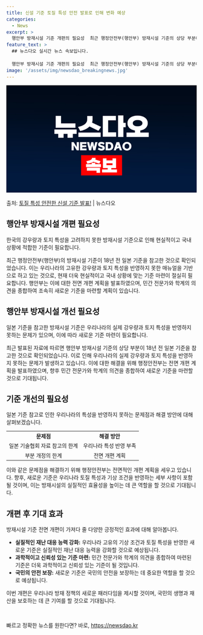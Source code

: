 ```yaml
---
title: 신설 기준 토질 특성 안전 발표로 인해 변화 예상
categories:
  - News
excerpt: >
  행안부 방재시설 기준 개편의 필요성  최근 행정안전부(행안부) 방재시설 기준의 상당 부분이 18년 전 일본 …
feature_text: >
  ## 뉴스다오 실시간 뉴스 속보입니다.

  행안부 방재시설 기준 개편의 필요성  최근 행정안전부(행안부) 방재시설 기준의 상당 부분이 18년 전 일본 …
image: '/assets/img/newsdao_breakingnews.jpg'
---
```


![뉴스다오 속보](/assets/img/newsdao_breakingnews.jpg)

<p>출처: <a href="https://newsdao.kr/4633" rel="dofollow">토질 특성 안전한 신설 기준 발표!</a> | 뉴스다오</p>

<h2 data-ke-size="size26">행안부 방재시설 개편 필요성</h2>
한국의 강우량과 토지 특성을 고려하지 못한 방재시설 기준으로 인해 현실적이고 국내 상황에 적합한 기준이 필요합니다.

<p data-ke-size="size16">최근 행정안전부(행안부)의 방재시설 기준이 18년 전 일본 기준을 참고한 것으로 확인되었습니다. 이는 우리나라의 고유한 강우량과 토지 특성을 반영하지 못한 매뉴얼을 기반으로 하고 있는 것으로, 현재 더욱 현실적이고 국내 상황에 맞는 기준 마련이 절실히 필요합니다. 행안부는 이에 대한 전면 개편 계획을 발표하였으며, 민간 전문가와 학계의 의견을 종합하여 조속히 새로운 기준을 마련할 계획이 있습니다.</p>

<h2 data-ke-size="size26">행안부 방재시설 개선 필요성</h2>
일본 기준을 참고한 방재시설 기준은 우리나라의 실제 강우량과 토지 특성을 반영하지 못하는 문제가 있으며, 이에 따라 새로운 기준 마련이 필요합니다.

<p data-ke-size="size16">최근 발표된 자료에 따르면 행안부 방재시설 기준의 상당 부분이 18년 전 일본 기준을 참고한 것으로 확인되었습니다. 이로 인해 우리나라의 실제 강우량과 토지 특성을 반영하지 못하는 문제가 발생하고 있습니다. 이에 대한 해결을 위해 행정안전부는 전면 개편 계획을 발표하였으며, 향후 민간 전문가와 학계의 의견을 종합하여 새로운 기준을 마련할 것으로 기대됩니다.</p>

<h2 data-ke-size="size26">기준 개선의 필요성</h2>
일본 기준 참고로 인한 우리나라의 특성을 반영하지 못하는 문제점과 해결 방안에 대해 살펴보겠습니다.

<table>
  <tr>
    <td style="text-align: center; height: 17px;"><b>문제점</b></td>
    <td style="text-align: center; height: 17px;"><b>해결 방안</b></td>
  </tr>
  <tr>
    <td style="text-align: center; height: 17px;">일본 기술협회 자료 참고의 한계</td>
    <td style="text-align: center; height: 17px;">우리나라 특성 반영 부족</td>
  </tr>
  <tr>
    <td style="text-align: center; height: 17px;">부분 개정의 한계</td>
    <td style="text-align: center; height: 17px;">전면 개편 계획</td>
  </tr>
</table>

<p data-ke-size="size16">이와 같은 문제점을 해결하기 위해 행정안전부는 전면적인 개편 계획을 세우고 있습니다. 향후, 새로운 기준은 우리나라 토질 특성과 기상 조건을 반영하는 세부 사항이 포함될 것이며, 이는 방재시설의 실질적인 효율성을 높이는 데 큰 역할을 할 것으로 기대됩니다.</p>

<h2 data-ke-size="size26">개편 후 기대 효과</h2>
방재시설 기준 전면 개편이 가져다 줄 다양한 긍정적인 효과에 대해 알아봅니다.

<ul>
  <li><b>실질적인 재난 대응 능력 강화:</b> 우리나라 고유의 기상 조건과 토질 특성을 반영한 새로운 기준은 실질적인 재난 대응 능력을 강화할 것으로 예상됩니다.</li>
  <li><b>과학적이고 신뢰성 있는 기준 마련:</b> 민간 전문가와 학계의 의견을 종합하여 마련된 기준은 더욱 과학적이고 신뢰성 있는 기준이 될 것입니다.</li>
  <li><b>국민의 안전 보장:</b> 새로운 기준은 국민의 안전을 보장하는 데 중요한 역할을 할 것으로 예상됩니다.</li>
</ul>

<p data-ke-size="size16">이번 개편은 우리나라 방재 정책의 새로운 패러다임을 제시할 것이며, 국민의 생명과 재산을 보호하는 데 큰 기여를 할 것으로 기대됩니다.</p>

<p data-ke-size="size16">&nbsp;</p> 

빠르고 정확한 뉴스를 원한다면? 바로, <a href="https://newsdao.kr" rel="dofollow">https://newsdao.kr</a>


    
